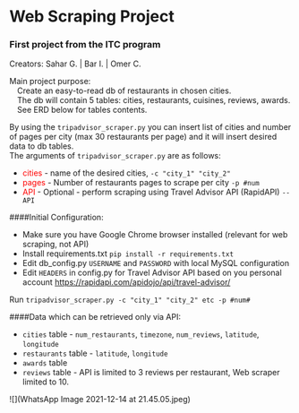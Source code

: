 # Web Scraping Project
### First project from the ITC program
Creators: Sahar G. | Bar I. | Omer C.  

Main project purpose:  
&emsp;Create an easy-to-read db of restaurants in chosen cities.  
&emsp;The db will contain 5 tables: cities, restaurants, cuisines, reviews, awards.     
&emsp;See ERD below for tables contents.

By using the ```tripadvisor_scraper.py```  you can insert list of cities and number of pages per city (max 30 restaurants per page) and it will insert desired data to db tables.    
The arguments of ```tripadvisor_scraper.py``` are as follows:
* <span style="color: red">cities</span> - name of the desired cities, ```-c "city_1" "city_2"```
* <span style="color: red">pages</span> - Number of restaurants pages to scrape per city ```-p #num```
* <span style="color: red">API</span> - Optional - perform scraping using Travel Advisor API (RapidAPI) ```--API```  

 

####Initial Configuration:
 - Make sure you have Google Chrome browser installed (relevant for web scraping, not API)
 - Install requirements.txt ```pip install -r requirements.txt```
 - Edit db_config.py ```USERNAME``` and ```PASSWORD``` with local MySQL configuration
 - Edit ```HEADERS``` in config.py for Travel Advisor API based on you personal account
https://rapidapi.com/apidojo/api/travel-advisor/

Run ```tripadvisor_scraper.py -c "city_1" "city_2" etc -p #num#```

####Data which can be retrieved only via API:
- ```cities``` table - ```num_restaurants```, ```timezone```, ```num_reviews```, ```latitude```, ```longitude```
- ```restaurants``` table - ```latitude```, ```longitude```
- ```awards``` table
- ```reviews``` table - API is limited to 3 reviews per restaurant, Web scraper limited to 10.

![](WhatsApp Image 2021-12-14 at 21.45.05.jpeg)